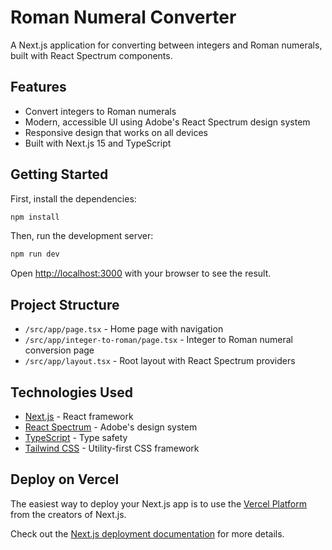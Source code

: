 # Roman Numeral Converter

A Next.js application for converting between integers and Roman numerals, built with React Spectrum components.

## Features

- Convert integers to Roman numerals
- Modern, accessible UI using Adobe's React Spectrum design system
- Responsive design that works on all devices
- Built with Next.js 15 and TypeScript

## Getting Started

First, install the dependencies:

```bash
npm install
```

Then, run the development server:

```bash
npm run dev
```

Open [http://localhost:3000](http://localhost:3000) with your browser to see the result.

## Project Structure

- `/src/app/page.tsx` - Home page with navigation
- `/src/app/integer-to-roman/page.tsx` - Integer to Roman numeral conversion page
- `/src/app/layout.tsx` - Root layout with React Spectrum providers

## Technologies Used

- [Next.js](https://nextjs.org/) - React framework
- [React Spectrum](https://react-spectrum.adobe.com/) - Adobe's design system
- [TypeScript](https://www.typescriptlang.org/) - Type safety
- [Tailwind CSS](https://tailwindcss.com/) - Utility-first CSS framework


## Deploy on Vercel

The easiest way to deploy your Next.js app is to use the [Vercel Platform](https://vercel.com/new?utm_medium=default-template&filter=next.js&utm_source=create-next-app&utm_campaign=create-next-app-readme) from the creators of Next.js.

Check out the [Next.js deployment documentation](https://nextjs.org/docs/deployment) for more details.
